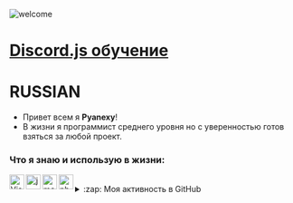 ![welcome](https://media.discordapp.net/attachments/935879275339452567/940284126634868746/20220207_223226.png) <br/>
# **[Discord.js обучение](https://discord.gg/Xy5FnS5rNd)**

# RUSSIAN
- Привет всем я **Pyanexy**!
- В жизни я программист среднего уровня но с уверенностью готов взяться за любой проект.

### Что я знаю и использую в жизни:

<img align="left" alt="Visual Studio Code" width="26px" src="https://i.imgur.com/LwSdAlE.png" />
<img align="left" alt="js" width="26px" src="https://i.imgur.com/3u1wzwE.png" />
<img align="left" alt="mongodb" width="26px" src="https://imgur.com/xN5cFRr.png" /> 
<img align="left" alt="photoshop" width="26px" src="https://i.imgur.com/OC1RcS5.jpg" /> <br />

<details>
  <summary>:zap: Моя активность в GitHub</summary>

  <img align="left" alt="codeSTACKr's GitHub Stats" src="https://github-readme-stats.vercel.app/api?username=Pyanexy&show_icons=true&hide_border=false&title_color=ff652f&icon_color=FFE400&bg_color=09131B&text_color=ffffff&border_color=0c1a25" />

</details>
